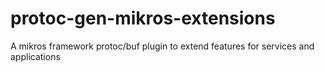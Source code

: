 # protoc-gen-mikros-extensions
A mikros framework protoc/buf plugin to extend features for services and applications
